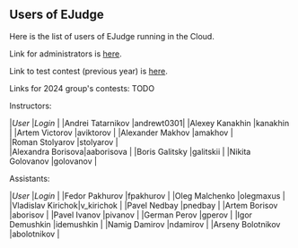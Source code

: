 Users of EJudge
---

Here is the list of users of EJudge running in the Cloud.

Link for administrators is [here](
http://158.160.144.239/cgi-bin/serve-control).

Link to test contest (previous year) is [here](
http://158.160.144.239/cgi-bin/new-client?contest_id=211).

Links for 2024 group's contests:
TODO

Instructors:

|_User_            |_Login_    |
|Andrei Tatarnikov |andrewt0301|
|Alexey Kanakhin   |kanakhin   |
|Artem Victorov    |aviktorov  |
|Alexander Makhov  |amakhov    |	
|Roman Stolyarov   |stolyarov  |	
|Alexandra Borisova|aaborisova |
|Boris Galitsky    |galitskii  |
|Nikita Golovanov  |golovanov  |	
		
Assistants:

|_User_            |_Login_      |
|Fedor Pakhurov    |fpakhurov    |
|Oleg Malchenko    |olegmaxus    |
|Vladislav Kirichok|v_kirichok   |
|Pavel Nedbay      |pnedbay      |
|Artem Borisov     |aborisov     |
|Pavel Ivanov      |pivanov      |
|German Perov      |gperov       |
|Igor Demushkin    |idemushkin   |
|Namig Damirov     |ndamirov     | 
|Arseny Bolotnikov |abolotnikov  |
